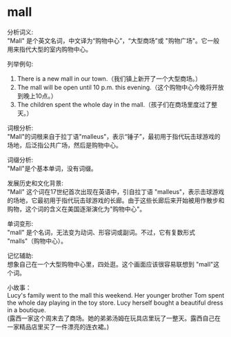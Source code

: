 # mall

分析词义:  
"Mall" 是个英文名词，中文译为“购物中心”，“大型商场”或 "购物广场"。它一般用来指代大型的室内购物中心。

  

列举例句:

  

1.  There is a new mall in our town.（我们镇上新开了一个大型商场。）
2.  The mall will be open until 10 p.m. this evening.（这个购物中心今晚将开放到晚上10点。）
3.  The children spent the whole day in the mall.（孩子们在商场里度过了整天。）

  

词根分析:  
"Mall"的词根来自于拉丁语"malleus"，表示“锤子”，最初用于指代玩击球游戏的场地，后泛指公共广场，然后是购物中心。

  

词缀分析:  
"Mall"是个基本单词，没有词缀。

  

发展历史和文化背景:  
"Mall" 这个词在17世纪首次出现在英语中，引自拉丁语 "malleus"，表示击球游戏的场地，它最初用于指代玩击球游戏的长廊。由于这些长廊后来开始被用作散步和购物，这个词的含义在美国逐渐演化为"购物中心"。

  

单词变形:  
"mall" 是个名词，无法变为动词、形容词或副词。不过，它有复数形式 "malls"（购物中心）。

  

记忆辅助:  
想象自己在一个大型购物中心里，四处逛。这个画面应该很容易联想到 "mall"这个词。

  

小故事：  
Lucy's family went to the mall this weekend. Her younger brother Tom spent the whole day playing in the toy store. Lucy herself bought a beautiful dress in a boutique.  
(露西一家这个周末去了商场。她的弟弟汤姆在玩具店里玩了一整天。露西自己在一家精品店里买了一件漂亮的连衣裙。)
